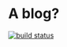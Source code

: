 # A blog?

[![build status](https://travis-ci.org/alshedivat/al-folio.svg?branch=master)](https://travis-ci.org/alshedivat/al-folio)